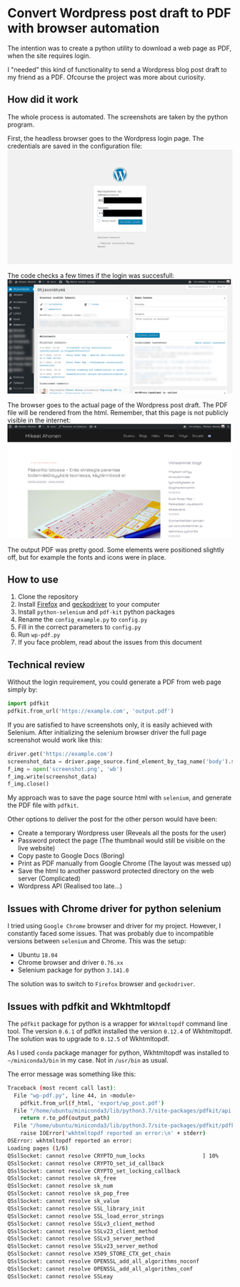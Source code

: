 # Convert Wordpress post draft to PDF with browser automation

The intention was to create a python utility to download a web page as PDF, when the site requires login.

I "needed" this kind of functionality to send a Wordpress blog post draft to my friend as a PDF. Ofcourse the project was more about curiosity.

## How did it work
The whole process is automated. The screenshots are taken by the python program.

First, the headless browser goes to the Wordpress login page. The credentials are saved in the configuration file:
![Wordpress admin panel login to screen to fill the credentials with python selenium.](img/wordpress-login-credentials-fill-selenium-python.png)


The code checks a few times if the login was succesfull:
![Python selenium checks a few times if the login was succesfull.](img/wordpress-verify-selenium-python-login.png)

The browser goes to the actual page of the Wordpress post draft. The PDF file will be rendered from the html. Remember, that this page is not publicly visible in the internet:
![Finally the selenium browser goes to the actual page of the Wordpress post draft.](img/wordpress-post-draft-export-pdf-selenium-python.png)

The output PDF was pretty good. Some elements were positioned slightly off, but for example the fonts and icons were in place.

## How to use
1. Clone the repository
2. Install [Firefox](https://askubuntu.com/questions/997192/how-do-i-install-firefox) and [geckodriver](https://askubuntu.com/questions/870530/how-to-install-geckodriver-in-ubuntu) to your computer
3. Install `python-selenium` and `pdf-kit` python packages
3. Rename the `config_example.py` to `config.py`
4. Fill in the correct parameters to `config.py`
5. Run `wp-pdf.py`
6. If you face problem, read about the issues from this document


## Technical review

Without the login requirement, you could generate a PDF from web page simply by:

```py
import pdfkit
pdfkit.from_url('https://example.com', 'output.pdf')
```

If you are satisfied to have screenshots only, it is easily achieved with Selenium. After initializing the selenium browser driver the full page screenshot would work like this:
```py
driver.get('https://example.com')
screenshot_data = driver.page_source.find_element_by_tag_name('body').screenshot_as_png
f_img = open('screenshot.png', 'wb')
f_img.write(screenshot_data)
f_img.close()
```

My approach was to save the page source html with `selenium`, and generate the PDF file with `pdfkit`.  

Other options to deliver the post for the other person would have been:
* Create a temporary Wordpress user (Reveals all the posts for the user)
* Password protect the page (The thumbnail would still be visible on the live website)
* Copy paste to Google Docs (Boring)
* Print as PDF manually from Google Chrome (The layout was messed up)
* Save the html to another password protected directory on the web server (Complicated)
* Wordpress API (Realised too late...)

## Issues with Chrome driver for python selenium
I tried using `Google Chrome` browser and driver for my project. However, I constantly faced some issues. That was probably due to incompatible versions between `selenium` and Chrome. This was the setup:
* Ubuntu `18.04`
* Chrome browser and driver `0.76.xx`
* Selenium package for python `3.141.0`

The solution was to switch to `Firefox` browser and `geckodriver`.

## Issues with pdfkit and Wkhtmltopdf
The `pdfkit` package for python is a wrapper for `Wkhtmltopdf` command line tool. The version `0.6.1` of pdfkit installed the version `0.12.4` of Wkhtmltopdf. The solution was to upgrade to `0.12.5` of Wkhtmltopdf.

As I used `conda` package manager for python, Wkhtmltopdf was installed to `~/miniconda3/bin` in my case. Not in `/usr/bin` as usual.

The error message was something like this:

```sh
Traceback (most recent call last):
  File "wp-pdf.py", line 44, in <module>
    pdfkit.from_url(f_html, 'export/wp_post.pdf')
  File "/home/ubuntu/miniconda3/lib/python3.7/site-packages/pdfkit/api.py", line 26, in from_url
    return r.to_pdf(output_path)
  File "/home/ubuntu/miniconda3/lib/python3.7/site-packages/pdfkit/pdfkit.py", line 156, in to_pdf
    raise IOError('wkhtmltopdf reported an error:\n' + stderr)
OSError: wkhtmltopdf reported an error:
Loading pages (1/6)
QSslSocket: cannot resolve CRYPTO_num_locks                  ] 10%
QSslSocket: cannot resolve CRYPTO_set_id_callback
QSslSocket: cannot resolve CRYPTO_set_locking_callback
QSslSocket: cannot resolve sk_free
QSslSocket: cannot resolve sk_num
QSslSocket: cannot resolve sk_pop_free
QSslSocket: cannot resolve sk_value
QSslSocket: cannot resolve SSL_library_init
QSslSocket: cannot resolve SSL_load_error_strings
QSslSocket: cannot resolve SSLv3_client_method
QSslSocket: cannot resolve SSLv23_client_method
QSslSocket: cannot resolve SSLv3_server_method
QSslSocket: cannot resolve SSLv23_server_method
QSslSocket: cannot resolve X509_STORE_CTX_get_chain
QSslSocket: cannot resolve OPENSSL_add_all_algorithms_noconf
QSslSocket: cannot resolve OPENSSL_add_all_algorithms_conf
QSslSocket: cannot resolve SSLeay
```
